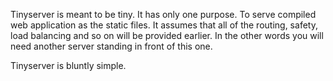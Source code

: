 Tinyserver is meant to be tiny. It has only one purpose. To serve compiled web application as the static files.
It assumes that all of the routing, safety, load balancing and so on will be provided earlier. In the other words
you will need another server standing in front of this one.

Tinyserver is bluntly simple.